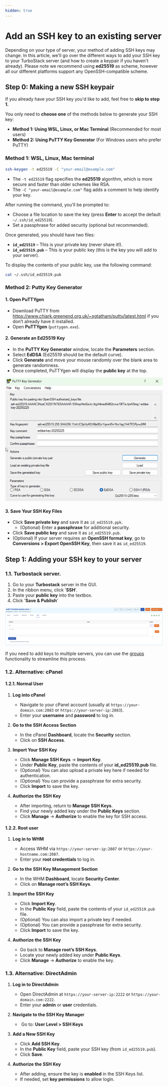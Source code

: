 ```yaml
---
hidden: true
---
```


# Add an SSH key to an existing server

Depending on your type of server, your method of adding SSH keys may change. In this article, we'll go over the different ways to add your SSH key to your TurboStack server (and how to create a keypair if you haven't already). Please note we recommend using **ed25519** as scheme, however all our different platforms support any OpenSSH-compatible scheme.

## Step 0: Making a new SSH keypair

If you already have your SSH key you'd like to add, feel free to **skip to step 1.**

You only need to **choose one** of the methods below to generate your SSH key:

* **Method 1: Using WSL, Linux, or Mac Terminal** (Recommended for most users)
* **Method 2: Using PuTTY Key Generator** (For Windows users who prefer PuTTY)

### Method 1: WSL, Linux, Mac terminal

```bash
ssh-keygen -t ed25519 -C "your-email@example.com"
```

* The `-t ed25519` flag specifies the **ed25519** algorithm, which is more secure and faster than older schemes like RSA.
* The `-C "your-email@example.com"` flag adds a comment to help identify your key.

After running the command, you'll be prompted to:

* Choose a file location to save the key (press **Enter** to accept the default `~/.ssh/id_ed25519`).
* Set a passphrase for added security (optional but recommended).

Once generated, you should have two files:

* **`id_ed25519`** – This is your private key (never share it!).
* **`id_ed25519.pub`** – This is your public key (this is the key you will add to your server).

To display the contents of your public key, use the following command:

```bash
cat ~/.ssh/id_ed25519.pub
```

### Method 2: Putty Key Generator

#### 1\. Open PuTTYgen

* Download PuTTY from https://www.chiark.greenend.org.uk/~sgtatham/putty/latest.html if you don’t already have it installed.
* Open **PuTTYgen** (`puttygen.exe`).

#### 2\. Generate an Ed25519 Key

* In the **PuTTY Key Generator** window, locate the **Parameters** section.
* Select **EdDSA** (Ed25519 should be the default curve).
* Click **Generate** and move your mouse randomly over the blank area to generate randomness.
* Once completed, PuTTYgen will display the **public key** at the top.

![1743683160931](image/ssh/1743683160931.png)

#### 3\. Save Your SSH Key Files

* Click **Save private key** and save it as `id_ed25519.ppk`.
  * (Optional) Enter a **passphrase** for additional security.
* Click **Save public key** and save it as `id_ed25519.pub`.
* (Optional) If your server requires an **OpenSSH format key**, go to **Conversions > Export OpenSSH Key**, then save it as `id_ed25519`.

## Step 1: Adding your SSH key to your server

### 1.1. Turbostack server.

1. Go to your **Turbostack** server in the GUI.
2. In the ribbon menu, click '**SSH**'.
3. Paste your **public key** into the textbox.
4. Click '**Save & Publish**'

![1743683172047](image/ssh/1743683172047.png)

If you need to add keys to multiple servers, you can use the [groups](https://docs.turbostack.app/turbostack-app/groups/#groups) functionality to streamline this process.

### 1.2. Alternative: cPanel

#### 1.2.1. Normal User

1. **Log into cPanel**

   * Navigate to your cPanel account (usually at `https://your-domain.com:2083` or `https://your-server-ip:2083`).
   * Enter your **username** and **password** to log in.
2. **Go to the SSH Access Section**

   * In the cPanel **Dashboard**, locate the **Security** section.
   * Click on **SSH Access**.
3. **Import Your SSH Key**

   * Click **Manage SSH Keys** → **Import Key**.
   * Under **Public Key**, paste the contents of your **id\_ed25519.pub** file.
   * (Optional) You can also upload a private key here if needed for authentication.
   * (Optional) You can provide a passphrase for extra security.
   * Click **Import** to save the key.
4. **Authorize the SSH Key**

   * After importing, return to **Manage SSH Keys**.
   * Find your newly added key under the **Public Keys** section.
   * Click **Manage** → **Authorize** to enable the key for SSH access.

#### 1.2.2. Root user

1. **Log in to WHM**

   * Access WHM via `https://your-server-ip:2087` or `https://your-hostname.com:2087`.
   * Enter your **root credentials** to log in.
2. **Go to the SSH Key Management Section**

   * In the WHM **Dashboard**, locate **Security Center**.
   * Click on **Manage root’s SSH Keys**.
3. **Import the SSH Key**

   * Click **Import Key**.
   * In the **Public Key** field, paste the contents of your `id_ed25519.pub` file.
   * (Optional) You can also import a private key if needed.
   * (Optional) You can provide a passphrase for extra security.
   * Click **Import** to save the key.
4. **Authorize the SSH Key**

   * Go back to **Manage root’s SSH Keys**.
   * Locate your newly added key under **Public Keys**.
   * Click **Manage** → **Authorize** to enable the key.

### 1.3. Alternative: DirectAdmin

1. **Log in to DirectAdmin**

   * Open DirectAdmin at `https://your-server-ip:2222` or `https://your-domain.com:2222`.
   * Enter your **admin** or **user** credentials.
2. **Navigate to the SSH Key Manager**

   *  Go to: **User Level > SSH Keys**
3. **Add a New SSH Key**

   * Click **Add SSH Key**.
   * In the **Public Key** field, paste your SSH key (from `id_ed25519.pub`).
   * Click **Save**.
4. **Authorize the SSH Key**

   * After adding, ensure the key is **enabled** in the SSH Keys list.
   * If needed, set **key permissions** to allow login.
